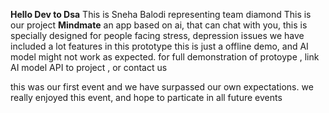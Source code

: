 **Hello Dev to Dsa**
This is Sneha Balodi representing team diamond 
This is our project **Mindmate**
an app based on ai, that can chat with you, this is specially designed for people facing stress, depression issues 
we have included a lot features in this prototype
this is just a offline demo, and AI model might not work as expected.
for full demonstration of protoype , link AI model API to project , or contact us

this was our first event and we have surpassed our own expectations.
we really enjoyed this event, and hope to particate in all future events
